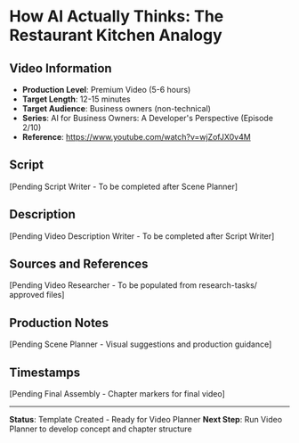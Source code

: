 # How AI Actually Thinks: The Restaurant Kitchen Analogy

## Video Information
- **Production Level**: Premium Video (5-6 hours)
- **Target Length**: 12-15 minutes
- **Target Audience**: Business owners (non-technical)
- **Series**: AI for Business Owners: A Developer's Perspective (Episode 2/10)
- **Reference**: https://www.youtube.com/watch?v=wjZofJX0v4M

## Script
[Pending Script Writer - To be completed after Scene Planner]

## Description
[Pending Video Description Writer - To be completed after Script Writer]

## Sources and References
[Pending Video Researcher - To be populated from research-tasks/ approved files]

## Production Notes
[Pending Scene Planner - Visual suggestions and production guidance]

## Timestamps
[Pending Final Assembly - Chapter markers for final video]

---

**Status**: Template Created - Ready for Video Planner
**Next Step**: Run Video Planner to develop concept and chapter structure